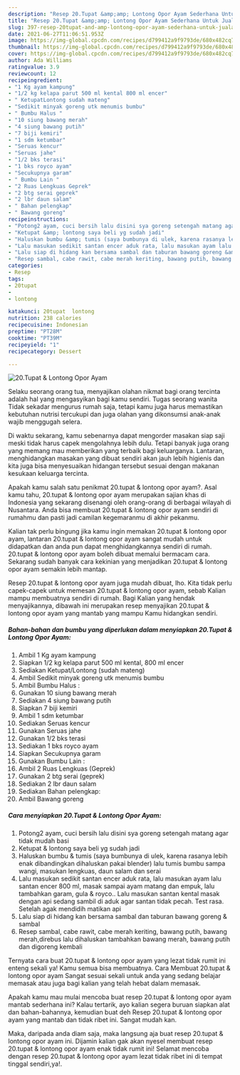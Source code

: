 ```yaml
---
description: "Resep 20.Tupat &amp;amp; Lontong Opor Ayam Sederhana Untuk Jualan"
title: "Resep 20.Tupat &amp;amp; Lontong Opor Ayam Sederhana Untuk Jualan"
slug: 397-resep-20tupat-and-amp-lontong-opor-ayam-sederhana-untuk-jualan
date: 2021-06-27T11:06:51.953Z
image: https://img-global.cpcdn.com/recipes/d799412a9f9793de/680x482cq70/20tupat-lontong-opor-ayam-foto-resep-utama.jpg
thumbnail: https://img-global.cpcdn.com/recipes/d799412a9f9793de/680x482cq70/20tupat-lontong-opor-ayam-foto-resep-utama.jpg
cover: https://img-global.cpcdn.com/recipes/d799412a9f9793de/680x482cq70/20tupat-lontong-opor-ayam-foto-resep-utama.jpg
author: Ada Williams
ratingvalue: 3.9
reviewcount: 12
recipeingredient:
- "1 Kg ayam kampung"
- "1/2 kg kelapa parut 500 ml kental 800 ml encer"
- " KetupatLontong sudah mateng"
- "Sedikit minyak goreng utk menumis bumbu"
- " Bumbu Halus "
- "10 siung bawang merah"
- "4 siung bawang putih"
- "7 biji kemiri"
- "1 sdm ketumbar"
- "Seruas kencur"
- "Seruas jahe"
- "1/2 bks terasi"
- "1 bks royco ayam"
- "Secukupnya garam"
- " Bumbu Lain "
- "2 Ruas Lengkuas Geprek"
- "2 btg serai geprek"
- "2 lbr daun salam"
- " Bahan pelengkap"
- " Bawang goreng"
recipeinstructions:
- "Potong2 ayam, cuci bersih lalu disini sya goreng setengah matang agar tidak mudah basi"
- "Ketupat &amp; lontong saya beli yg sudah jadi"
- "Haluskan bumbu &amp; tumis (saya bumbunya di ulek, karena rasanya lebih enak dibandingkan dihaluskan pakai blender) lalu tumis bumbu sampa wangi, masukan lengkuas, daun salam dan serai"
- "Lalu masukan sedikit santan encer aduk rata, lalu masukan ayam lalu santan encer 800 ml, masak sampai ayam matang dan empuk, lalu tambahkan garam, gula &amp; royco.. Lalu masukan santan kental masak dengan api sedang sambil di aduk agar santan tidak pecah. Test rasa. Setelah agak mendidih matikan api"
- "Lalu siap di hidang kan bersama sambal dan taburan bawang goreng &amp; sambal"
- "Resep sambal, cabe rawit, cabe merah keriting, bawang putih, bawang merah,direbus lalu dihaluskan tambahkan bawang merah, bawang putih dan digoreng kembali"
categories:
- Resep
tags:
- 20tupat
- 
- lontong

katakunci: 20tupat  lontong 
nutrition: 238 calories
recipecuisine: Indonesian
preptime: "PT28M"
cooktime: "PT39M"
recipeyield: "1"
recipecategory: Dessert

---
```



![20.Tupat &amp; Lontong Opor Ayam](https://img-global.cpcdn.com/recipes/d799412a9f9793de/680x482cq70/20tupat-lontong-opor-ayam-foto-resep-utama.jpg)

Selaku seorang orang tua, menyajikan olahan nikmat bagi orang tercinta adalah hal yang mengasyikan bagi kamu sendiri. Tugas seorang  wanita Tidak sekadar mengurus rumah saja, tetapi kamu juga harus memastikan kebutuhan nutrisi tercukupi dan juga olahan yang dikonsumsi anak-anak wajib menggugah selera.

Di waktu  sekarang, kamu sebenarnya dapat mengorder masakan siap saji meski tidak harus capek mengolahnya lebih dulu. Tetapi banyak juga orang yang memang mau memberikan yang terbaik bagi keluarganya. Lantaran, menghidangkan masakan yang dibuat sendiri akan jauh lebih higienis dan kita juga bisa menyesuaikan hidangan tersebut sesuai dengan makanan kesukaan keluarga tercinta. 



Apakah kamu salah satu penikmat 20.tupat &amp; lontong opor ayam?. Asal kamu tahu, 20.tupat &amp; lontong opor ayam merupakan sajian khas di Indonesia yang sekarang disenangi oleh orang-orang di berbagai wilayah di Nusantara. Anda bisa membuat 20.tupat &amp; lontong opor ayam sendiri di rumahmu dan pasti jadi camilan kegemaranmu di akhir pekanmu.

Kalian tak perlu bingung jika kamu ingin memakan 20.tupat &amp; lontong opor ayam, lantaran 20.tupat &amp; lontong opor ayam sangat mudah untuk didapatkan dan anda pun dapat menghidangkannya sendiri di rumah. 20.tupat &amp; lontong opor ayam boleh dibuat memalui bermacam cara. Sekarang sudah banyak cara kekinian yang menjadikan 20.tupat &amp; lontong opor ayam semakin lebih mantap.

Resep 20.tupat &amp; lontong opor ayam juga mudah dibuat, lho. Kita tidak perlu capek-capek untuk memesan 20.tupat &amp; lontong opor ayam, sebab Kalian mampu membuatnya sendiri di rumah. Bagi Kalian yang hendak menyajikannya, dibawah ini merupakan resep menyajikan 20.tupat &amp; lontong opor ayam yang mantab yang mampu Kamu hidangkan sendiri.

<!--inarticleads1-->

##### Bahan-bahan dan bumbu yang diperlukan dalam menyiapkan 20.Tupat &amp; Lontong Opor Ayam:

1. Ambil 1 Kg ayam kampung
1. Siapkan 1/2 kg kelapa parut 500 ml kental, 800 ml encer
1. Sediakan  Ketupat/Lontong (sudah mateng)
1. Ambil Sedikit minyak goreng utk menumis bumbu
1. Ambil  Bumbu Halus :
1. Gunakan 10 siung bawang merah
1. Sediakan 4 siung bawang putih
1. Siapkan 7 biji kemiri
1. Ambil 1 sdm ketumbar
1. Sediakan Seruas kencur
1. Gunakan Seruas jahe
1. Gunakan 1/2 bks terasi
1. Sediakan 1 bks royco ayam
1. Siapkan Secukupnya garam
1. Gunakan  Bumbu Lain :
1. Ambil 2 Ruas Lengkuas (Geprek)
1. Gunakan 2 btg serai (geprek)
1. Sediakan 2 lbr daun salam
1. Sediakan  Bahan pelengkap:
1. Ambil  Bawang goreng




<!--inarticleads2-->

##### Cara menyiapkan 20.Tupat &amp; Lontong Opor Ayam:

1. Potong2 ayam, cuci bersih lalu disini sya goreng setengah matang agar tidak mudah basi
1. Ketupat &amp; lontong saya beli yg sudah jadi
1. Haluskan bumbu &amp; tumis (saya bumbunya di ulek, karena rasanya lebih enak dibandingkan dihaluskan pakai blender) lalu tumis bumbu sampa wangi, masukan lengkuas, daun salam dan serai
1. Lalu masukan sedikit santan encer aduk rata, lalu masukan ayam lalu santan encer 800 ml, masak sampai ayam matang dan empuk, lalu tambahkan garam, gula &amp; royco.. Lalu masukan santan kental masak dengan api sedang sambil di aduk agar santan tidak pecah. Test rasa. Setelah agak mendidih matikan api
1. Lalu siap di hidang kan bersama sambal dan taburan bawang goreng &amp; sambal
1. Resep sambal, cabe rawit, cabe merah keriting, bawang putih, bawang merah,direbus lalu dihaluskan tambahkan bawang merah, bawang putih dan digoreng kembali




Ternyata cara buat 20.tupat &amp; lontong opor ayam yang lezat tidak rumit ini enteng sekali ya! Kamu semua bisa membuatnya. Cara Membuat 20.tupat &amp; lontong opor ayam Sangat sesuai sekali untuk anda yang sedang belajar memasak atau juga bagi kalian yang telah hebat dalam memasak.

Apakah kamu mau mulai mencoba buat resep 20.tupat &amp; lontong opor ayam mantab sederhana ini? Kalau tertarik, ayo kalian segera buruan siapkan alat dan bahan-bahannya, kemudian buat deh Resep 20.tupat &amp; lontong opor ayam yang mantab dan tidak ribet ini. Sangat mudah kan. 

Maka, daripada anda diam saja, maka langsung aja buat resep 20.tupat &amp; lontong opor ayam ini. Dijamin kalian gak akan nyesel membuat resep 20.tupat &amp; lontong opor ayam enak tidak rumit ini! Selamat mencoba dengan resep 20.tupat &amp; lontong opor ayam lezat tidak ribet ini di tempat tinggal sendiri,ya!.

